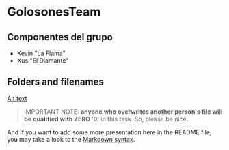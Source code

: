 # GolosonesTeam

## Componentes del grupo

* Kevin "La Flama"
* Xus "El Diamante"

## Folders and filenames

[Alt text](logoesteve.jpg?raw=true= "Esteve_Terradas")

> IMPORTANT NOTE: **anyone who overwrites another person's file will be 
qualified with ZERO** '0' in this task. So, please be nice.


And if you want to add some more presentation here in the README file, 
you may take a look to the [Markdown syntax](https://help.github.com/articles/markdown-basics/).
